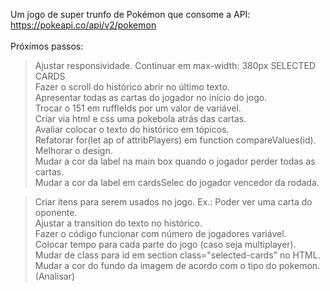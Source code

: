 Um jogo de super trunfo de Pokémon que consome a API: https://pokeapi.co/api/v2/pokemon <br>
<br>
Próximos passos:<br>
> Ajustar responsividade. Continuar em max-width: 380px SELECTED CARDS<br>
> Fazer o scroll do histórico abrir no último texto.<br>
> Apresentar todas as cartas do jogador no início do jogo.<br>
> Trocar o 151 em ruffleIds por um valor de variável.<br>
> Criar via html e css uma pokebola atrás das cartas.<br>
> Avaliar colocar o texto do histórico em tópicos.<br>
> Refatorar for(let ap of attribPlayers) em function compareValues(id).<br>
> Melhorar o design.<br> 
> Mudar a cor da label na main box quando o jogador perder todas as cartas.<br>
> Mudar a cor da label em cardsSelec do jogador vencedor da rodada.<br>

> Criar itens para serem usados no jogo. Ex.: Poder ver uma carta do oponente.<br>
> Ajustar a transition do texto no histórico.<br>
> Fazer o código funcionar com número de jogadores variável.<br>
> Colocar tempo para cada parte do jogo (caso seja multiplayer).<br>
> Mudar de class para id em section class="selected-cards" no HTML.<br>
> Mudar a cor do fundo da imagem de acordo com o tipo do pokemon. (Analisar)<br>